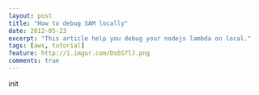 ```yaml
---
layout: post
title: "How to debug SAM locally"
date: 2012-05-23
excerpt: "This article help you debug your nodejs lambda on local."
tags: [aws, tutorial]
feature: http://i.imgur.com/Ds6S7lJ.png
comments: true
---
```


init